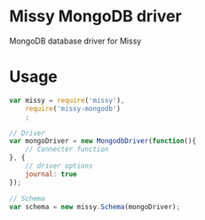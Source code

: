 Missy MongoDB driver
====================

MongoDB database driver for Missy

Usage
=====

```js
var missy = require('missy'),
    require('missy-mongodb')
    ;

// Driver
var mongoDriver = new MongodbDriver(function(){
    // Connecter function
}, {
    // driver options
    journal: true
});

// Schema
var schema = new missy.Schema(mongoDriver);
```
